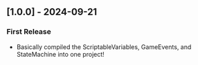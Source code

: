 ## [1.0.0] - 2024-09-21
### First Release
- Basically compiled the ScriptableVariables, GameEvents, and StateMachine into one project!